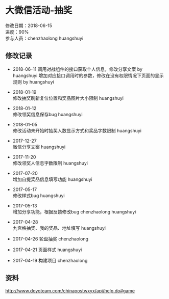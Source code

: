 # 大微信活动-抽奖
修改日期：2018-06-15  
进度：90%  
参与人员：chenzhaolong huangshuyi

## 修改记录
- 2018-06-11
调用对战组件的接口获取个人信息，修改分享文案 by huangshuyi
增加对应接口调用时的参数，修改在没有权限情况下页面的显示规则 by huangshuyi

- 2018-01-19   
修改抽奖刷新复位位置和奖品图片大小限制 huangshuyi 

- 2018-01-12   
修改领奖信息保存bug huangshuyi 

- 2018-01-05   
修改活动未开始时抽奖人数显示方式和奖品字数限制 huangshuyi 

- 2017-12-27   
微信分享文案 huangshuyi 

- 2017-11-20   
修改领奖人信息字数限制 huangshuyi 

- 2017-07-20   
增加自提奖品信息填写功能 huangshuyi 

- 2017-05-17   
修改样式bug huangshuyi   

- 2017-05-13   
增加分享功能，根据反馈修改bug chenzhaolong huangshuyi   

- 2017-04-28                                                                
九宫格抽奖、我的奖品、地址填写 huangshuyi   

- 2017-04-26
轮盘抽奖 chenzhaolong

- 2017-04-21
页面样式 huangshuyi

- 2017-04-19
构建项目 chenzhaolong


## 资料
http://www.doyoteam.com/chinapostwxyx/api/help.do#game
